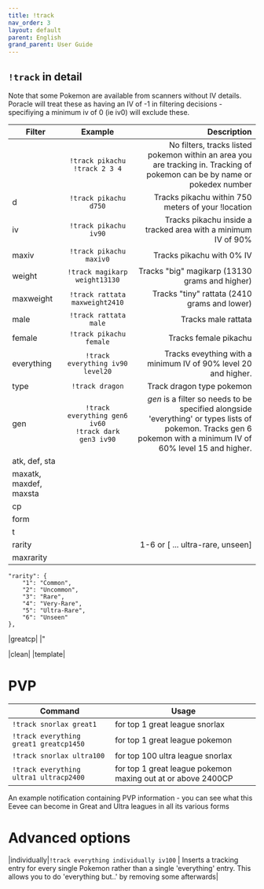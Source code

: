 ```yaml
---
title: !track
nav_order: 3
layout: default
parent: English
grand_parent: User Guide
---
```


## `!track` in detail

Note that some Pokemon are available from scanners without IV details. Poracle will treat these as having an IV
of -1 in filtering decisions - specifiying a minimum iv of 0 (ie iv0) will exclude these.

| Filter    | Example                         | Description  |
| --------- |:-------------------------------:| -----------:|
|           |`!track pikachu`<br>`!track 2 3 4` | No filters, tracks listed pokemon within an area you are tracking in.  Tracking of pokemon can be by name or pokedex number|
|d          |`!track pikachu d750`            | Tracks pikachu within 750 meters of your !location |
|iv         |`!track pikachu iv90`            | Tracks pikachu inside a tracked area with a minimum IV of 90%  |
|maxiv      |`!track pikachu maxiv0`          | Tracks pikachu with 0% IV   |
|weight     |`!track magikarp weight13130`    | Tracks "big" magikarp (13130 grams and higher)|
|maxweight  |`!track rattata maxweight2410`   | Tracks "tiny" rattata (2410 grams and lower)|
|male       |`!track rattata male`            | Tracks male rattata |
|female     |`!track pikachu female`          | Tracks female pikachu |
|everything |`!track everything iv90 level20` | Tracks eveything with a minimum IV of 90% level 20 and higher. |
|type|`!track dragon` | Track dragon type pokemon
|gen |`!track everything gen6 iv60`<br>`!track dark gen3 iv90` | *gen* is a filter so needs to be specified alongside 'everything' or types lists of pokemon. Tracks gen 6 pokemon with a minimum IV of 60% level 15 and higher. |
|atk, def, sta|
|maxatk, maxdef, maxsta|
|cp|
|form||
|t|
|rarity||1-6 or [ ... ultra-rare, unseen]|
|maxrarity|
    "rarity": {
        "1": "Common",
        "2": "Uncommon",
        "3": "Rare",
        "4": "Very-Rare",
        "5": "Ultra-Rare",
        "6": "Unseen"
    },
|greatcp|
|"

|clean|
|template|

# PVP

|Command|Usage|
|---|---|
|`!track snorlax great1`| for top 1 great league snorlax|
|`!track everything great1 greatcp1450`| for top 1 great league pokemon| maxing out at or above 1450CP|
|`!track snorlax ultra100`| for top 100 ultra league snorlax|
|`!track everything ultra1 ultracp2400`| for top 1 great league pokemon maxing out at or above 2400CP|

An example notification containing PVP information - you can see what this Eevee can become in Great and Ultra leagues in all its various forms


# Advanced options

|individually|`!track everything individually iv100` | Inserts a tracking entry for every single Pokemon rather than a single 'everything' entry. This allows you to do 'everything but..' by removing some afterwards|
